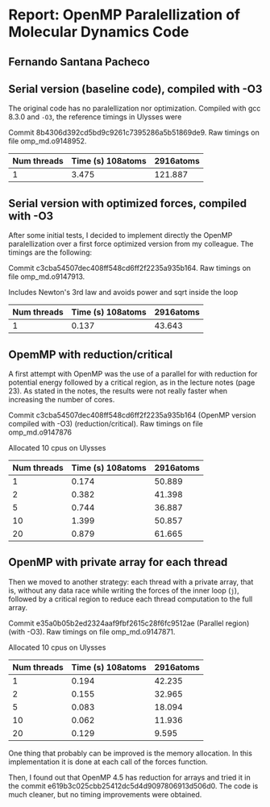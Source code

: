 # Report: OpenMP Paralellization of Molecular Dynamics Code

## Fernando Santana Pacheco

## Serial version (baseline code), compiled with -O3

The original code has no paralellization nor optimization. Compiled with gcc 8.3.0  and `-O3`, the reference timings in Ulysses were

Commit 8b4306d392cd5bd9c9261c7395286a5b51869de9. Raw timings on file omp_md.o9148952.

| Num threads     | Time (s) 108atoms | 2916atoms |
| --------------- | ----------------- | --------- |
| 1               | 3.475             | 121.887   |

## Serial version with optimized forces, compiled with -O3

After some initial tests, I decided to implement directly the OpenMP paralellization over a first force optimized version from my colleague. The timings are the following:

Commit c3cba54507dec408ff548cd6ff2f2235a935b164. Raw timings on file omp_md.o9147913.

Includes Newton's 3rd law and avoids power and sqrt inside the loop

| Num threads     | Time (s) 108atoms | 2916atoms |
| --------------- | ----------------- | --------- |
| 1               | 0.137             | 43.643    |

## OpemMP with reduction/critical

A first attempt with OpenMP was the use of a parallel for with reduction for potential energy followed by a critical region, as in the lecture notes (page 23). As stated in the notes, the results were not really faster when increasing the number of cores.

Commit c3cba54507dec408ff548cd6ff2f2235a935b164 (OpenMP version compiled with -O3) (reduction/critical). Raw timings on file omp_md.o9147876

Allocated 10 cpus on Ulysses

| Num threads     | Time (s) 108atoms | 2916atoms |
| --------------- | ----------------- | --------- |
| 1               | 0.174             | 50.889    |
| 2               | 0.382             | 41.398    |
| 5               | 0.744             | 36.887    |
| 10              | 1.399             | 50.857    |
| 20              | 0.879             | 61.665    |

## OpenMP with private array for each thread

Then we moved to another strategy: each thread with a private array, that is, without any data race while writing the forces of the inner loop (`j`), followed by a critical region to reduce each thread computation to the full array.

Commit e35a0b05b2ed2324aaf9fbf2615c28f6fc9512ae (Parallel region) (with -O3). Raw timings on file omp_md.o9147871.

Allocated 10 cpus on Ulysses

| Num threads     | Time (s) 108atoms | 2916atoms |
| --------------- | ----------------- | --------- |
| 1               | 0.194             | 42.235    |
| 2               | 0.155             | 32.965    |
| 5               | 0.083             | 18.094    |
| 10              | 0.062             | 11.936    |
| 20              | 0.129             | 9.595     |

One thing that probably can be improved is the memory allocation. In this implementation it is done at each call of the forces function.

Then, I found out that OpenMP 4.5 has reduction for arrays and tried it in the commit e619b3c025cbb25412dc5d4d9097806913d506d0. The code is much cleaner, but no timing improvements were obtained.


